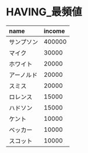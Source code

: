 # HAVING_最頻値
|name|income|
|:----|:----|
|サンプソン|400000|
|マイク|30000|
|ホワイト|20000|
|アーノルド|20000|
|スミス|20000|
|ロレンス|15000|
|ハドソン|15000|
|ケント|10000|
|ベッカー|10000|
|スコット|10000|
